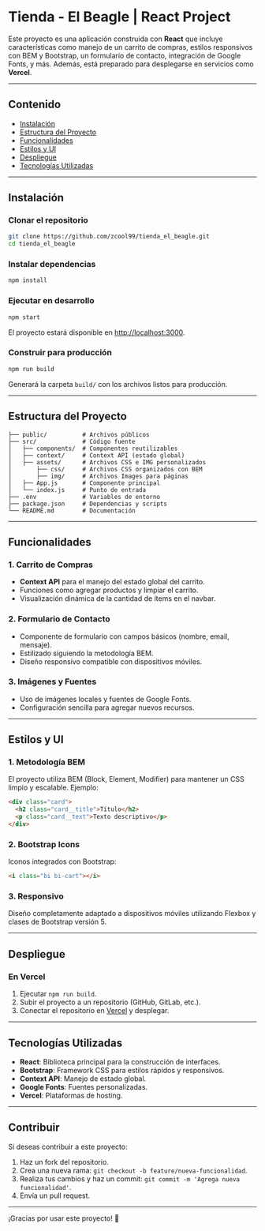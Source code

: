 # Tienda - El Beagle | React Project

Este proyecto es una aplicación construida con **React** que incluye características como manejo de un carrito de compras, estilos responsivos con BEM y Bootstrap, un formulario de contacto, integración de Google Fonts, y más. Además, está preparado para desplegarse en servicios como **Vercel**.

---

## **Contenido**
- [Instalación](#instalación)
- [Estructura del Proyecto](#estructura-del-proyecto)
- [Funcionalidades](#funcionalidades)
- [Estilos y UI](#estilos-y-ui)
- [Despliegue](#despliegue)
- [Tecnologías Utilizadas](#tecnologías-utilizadas)

---

## **Instalación**

### Clonar el repositorio
```bash
git clone https://github.com/zcool99/tienda_el_beagle.git
cd tienda_el_beagle
```

### Instalar dependencias
```bash
npm install
```

### Ejecutar en desarrollo
```bash
npm start
```
El proyecto estará disponible en [http://localhost:3000](http://localhost:3000).

### Construir para producción
```bash
npm run build
```
Generará la carpeta `build/` con los archivos listos para producción.

---

## **Estructura del Proyecto**

```
├── public/          # Archivos públicos
├── src/             # Código fuente
│   ├── components/  # Componentes reutilizables
│   ├── context/     # Context API (estado global)
│   ├── assets/      # Archivos CSS e IMG personalizados
│       ├── css/     # Archivos CSS organizados con BEM
│       ├── img/     # Archivos Images para páginas
│   ├── App.js       # Componente principal
│   └── index.js     # Punto de entrada
├── .env             # Variables de entorno
├── package.json     # Dependencias y scripts
└── README.md        # Documentación
```

---

## **Funcionalidades**

### 1. **Carrito de Compras**
- **Context API** para el manejo del estado global del carrito.
- Funciones como agregar productos y limpiar el carrito.
- Visualización dinámica de la cantidad de ítems en el navbar.

### 2. **Formulario de Contacto**
- Componente de formulario con campos básicos (nombre, email, mensaje).
- Estilizado siguiendo la metodología BEM.
- Diseño responsivo compatible con dispositivos móviles.

### 3. **Imágenes y Fuentes**
- Uso de imágenes locales y fuentes de Google Fonts.
- Configuración sencilla para agregar nuevos recursos.

---

## **Estilos y UI**

### 1. **Metodología BEM**
El proyecto utiliza BEM (Block, Element, Modifier) para mantener un CSS limpio y escalable.
Ejemplo:
```html
<div class="card">
  <h2 class="card__title">Título</h2>
  <p class="card__text">Texto descriptivo</p>
</div>
```

### 2. **Bootstrap Icons**
Iconos integrados con Bootstrap:
```html
<i class="bi bi-cart"></i>
```

### 3. **Responsivo**
Diseño completamente adaptado a dispositivos móviles utilizando Flexbox y clases de Bootstrap versión 5.

---

## **Despliegue**

### **En Vercel**
1. Ejecutar `npm run build`.
2. Subir el proyecto a un repositorio (GitHub, GitLab, etc.).
3. Conectar el repositorio en [Vercel](https://vercel.com/) y desplegar.


---

## **Tecnologías Utilizadas**
- **React**: Biblioteca principal para la construcción de interfaces.
- **Bootstrap**: Framework CSS para estilos rápidos y responsivos.
- **Context API**: Manejo de estado global.
- **Google Fonts**: Fuentes personalizadas.
- **Vercel**: Plataformas de hosting.

---

## **Contribuir**
Si deseas contribuir a este proyecto:
1. Haz un fork del repositorio.
2. Crea una nueva rama: `git checkout -b feature/nueva-funcionalidad`.
3. Realiza tus cambios y haz un commit: `git commit -m 'Agrega nueva funcionalidad'`.
4. Envía un pull request.

---

¡Gracias por usar este proyecto! 🎉
